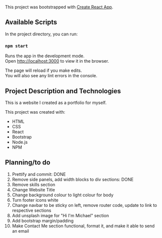 This project was bootstrapped with [Create React App](https://github.com/facebook/create-react-app).

## Available Scripts

In the project directory, you can run:

### `npm start`

Runs the app in the development mode.<br />
Open [http://localhost:3000](http://localhost:3000) to view it in the browser.

The page will reload if you make edits.<br />
You will also see any lint errors in the console.

## Project Description and Technologies

This is a website I created as a portfolio for myself.

This project was created with:

- HTML
- CSS
- React
- Bootstrap
- Node.js
- NPM

## Planning/to do

1. Prettify and commit: DONE
2. Remove side panels, add width blocks to div sections: DONE
3. Remove skills section
4. Change Website Title
5. Change background colour to light colour for body
6. Turn footer icons white
7. Change navbar to be sticky on left, remove router code, update to link to respective sections
8. Add unsplash image for "Hi I'm Michael" section
9. Add bootstrap margin/padding
10. Make Contact Me section functional, format it, and make it able to send an email
